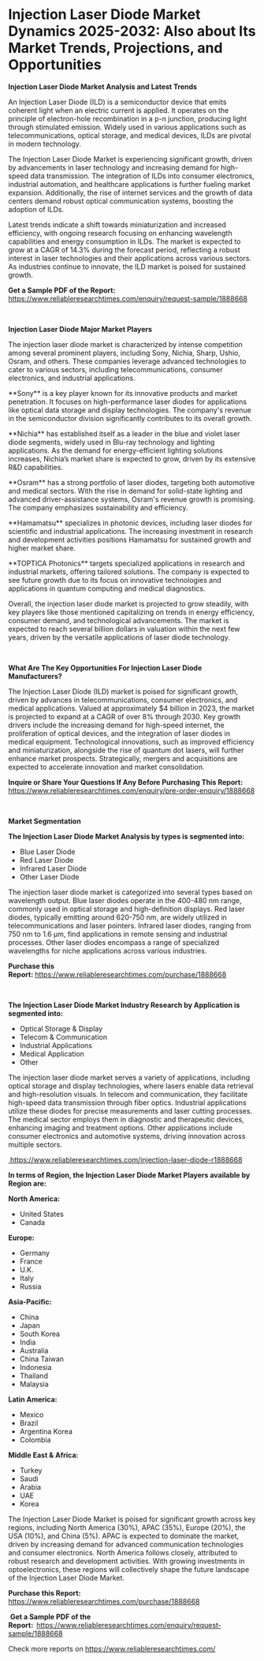 <p><h1>Injection Laser Diode Market Dynamics 2025-2032: Also about Its Market Trends, Projections, and Opportunities</h1></p><p><strong>Injection Laser Diode Market Analysis and Latest Trends</strong></p>
<p><p>An Injection Laser Diode (ILD) is a semiconductor device that emits coherent light when an electric current is applied. It operates on the principle of electron-hole recombination in a p-n junction, producing light through stimulated emission. Widely used in various applications such as telecommunications, optical storage, and medical devices, ILDs are pivotal in modern technology.</p><p>The Injection Laser Diode Market is experiencing significant growth, driven by advancements in laser technology and increasing demand for high-speed data transmission. The integration of ILDs into consumer electronics, industrial automation, and healthcare applications is further fueling market expansion. Additionally, the rise of internet services and the growth of data centers demand robust optical communication systems, boosting the adoption of ILDs.</p><p>Latest trends indicate a shift towards miniaturization and increased efficiency, with ongoing research focusing on enhancing wavelength capabilities and energy consumption in ILDs. The market is expected to grow at a CAGR of 14.3% during the forecast period, reflecting a robust interest in laser technologies and their applications across various sectors. As industries continue to innovate, the ILD market is poised for sustained growth.</p></p>
<p><strong>Get a Sample PDF of the Report:&nbsp;</strong> <a href="https://www.reliableresearchtimes.com/enquiry/request-sample/1888668?utm_campaign=2040&utm_medium=2&utm_source=Github&utm_content=ia&utm_term=11022025&utm_id=injection-laser-diode">https://www.reliableresearchtimes.com/enquiry/request-sample/1888668</a></p>
<p>&nbsp;</p>
<p><strong>Injection Laser Diode Major Market Players</strong></p>
<p><p>The injection laser diode market is characterized by intense competition among several prominent players, including Sony, Nichia, Sharp, Ushio, Osram, and others. These companies leverage advanced technologies to cater to various sectors, including telecommunications, consumer electronics, and industrial applications.</p><p>**Sony** is a key player known for its innovative products and market penetration. It focuses on high-performance laser diodes for applications like optical data storage and display technologies. The company's revenue in the semiconductor division significantly contributes to its overall growth.</p><p>**Nichia** has established itself as a leader in the blue and violet laser diode segments, widely used in Blu-ray technology and lighting applications. As the demand for energy-efficient lighting solutions increases, Nichia’s market share is expected to grow, driven by its extensive R&D capabilities.</p><p>**Osram** has a strong portfolio of laser diodes, targeting both automotive and medical sectors. With the rise in demand for solid-state lighting and advanced driver-assistance systems, Osram's revenue growth is promising. The company emphasizes sustainability and efficiency.</p><p>**Hamamatsu** specializes in photonic devices, including laser diodes for scientific and industrial applications. The increasing investment in research and development activities positions Hamamatsu for sustained growth and higher market share.</p><p>**TOPTICA Photonics** targets specialized applications in research and industrial markets, offering tailored solutions. The company is expected to see future growth due to its focus on innovative technologies and applications in quantum computing and medical diagnostics.</p><p>Overall, the injection laser diode market is projected to grow steadily, with key players like those mentioned capitalizing on trends in energy efficiency, consumer demand, and technological advancements. The market is expected to reach several billion dollars in valuation within the next few years, driven by the versatile applications of laser diode technology.</p></p>
<p>&nbsp;</p>
<p><strong>What Are The Key Opportunities For Injection Laser Diode Manufacturers?</strong></p>
<p><p>The Injection Laser Diode (ILD) market is poised for significant growth, driven by advances in telecommunications, consumer electronics, and medical applications. Valued at approximately $4 billion in 2023, the market is projected to expand at a CAGR of over 8% through 2030. Key growth drivers include the increasing demand for high-speed internet, the proliferation of optical devices, and the integration of laser diodes in medical equipment. Technological innovations, such as improved efficiency and miniaturization, alongside the rise of quantum dot lasers, will further enhance market prospects. Strategically, mergers and acquisitions are expected to accelerate innovation and market consolidation.</p></p>
<p><strong>Inquire or Share Your Questions If Any Before Purchasing This Report:</strong> <a href="https://www.reliableresearchtimes.com/enquiry/pre-order-enquiry/1888668?utm_campaign=2040&utm_medium=2&utm_source=Github&utm_content=ia&utm_term=11022025&utm_id=injection-laser-diode">https://www.reliableresearchtimes.com/enquiry/pre-order-enquiry/1888668</a></p>
<p>&nbsp;</p>
<p><strong>Market Segmentation</strong></p>
<p><strong>The Injection Laser Diode Market Analysis by types is segmented into:</strong></p>
<p><ul><li>Blue Laser Diode</li><li>Red Laser Diode</li><li>Infrared Laser Diode</li><li>Other Laser Diode</li></ul></p>
<p><p>The injection laser diode market is categorized into several types based on wavelength output. Blue laser diodes operate in the 400-480 nm range, commonly used in optical storage and high-definition displays. Red laser diodes, typically emitting around 620-750 nm, are widely utilized in telecommunications and laser pointers. Infrared laser diodes, ranging from 750 nm to 1.6 µm, find applications in remote sensing and industrial processes. Other laser diodes encompass a range of specialized wavelengths for niche applications across various industries.</p></p>
<p><strong>Purchase this Report:&nbsp;</strong><a href="https://www.reliableresearchtimes.com/purchase/1888668?utm_campaign=2040&utm_medium=2&utm_source=Github&utm_content=ia&utm_term=11022025&utm_id=injection-laser-diode">https://www.reliableresearchtimes.com/purchase/1888668</a></p>
<p>&nbsp;</p>
<p><strong>The Injection Laser Diode Market Industry Research by Application is segmented into:</strong></p>
<p><ul><li>Optical Storage & Display</li><li>Telecom & Communication</li><li>Industrial Applications</li><li>Medical Application</li><li>Other</li></ul></p>
<p><p>The injection laser diode market serves a variety of applications, including optical storage and display technologies, where lasers enable data retrieval and high-resolution visuals. In telecom and communication, they facilitate high-speed data transmission through fiber optics. Industrial applications utilize these diodes for precise measurements and laser cutting processes. The medical sector employs them in diagnostic and therapeutic devices, enhancing imaging and treatment options. Other applications include consumer electronics and automotive systems, driving innovation across multiple sectors.</p></p>
<p><a href="https://www.reliableresearchtimes.com/injection-laser-diode-r1888668?utm_campaign=2040&utm_medium=2&utm_source=Github&utm_content=ia&utm_term=11022025&utm_id=injection-laser-diode">&nbsp;https://www.reliableresearchtimes.com/injection-laser-diode-r1888668</a></p>
<p><strong>In terms of Region, the Injection Laser Diode Market Players available by Region are:</strong></p>
<p>
    <p> <strong> North America: </strong>
        <ul>
            <li>United States</li>
            <li>Canada</li>
        </ul>
        </p> 
    <p> <strong> Europe: </strong>
        <ul>
            <li>Germany</li>
            <li>France</li>
            <li>U.K.</li>
            <li>Italy</li>
            <li>Russia</li>
        </ul>
        </p> 
    <p> <strong> Asia-Pacific: </strong>
        <ul>
            <li>China</li>
            <li>Japan</li>
            <li>South Korea</li>
            <li>India</li>
            <li>Australia</li>
            <li>China Taiwan</li>
            <li>Indonesia</li>
            <li>Thailand</li>
            <li>Malaysia</li>
        </ul>
        </p> 
    <p> <strong> Latin America: </strong>
        <ul>
            <li>Mexico</li>
            <li>Brazil</li>
            <li>Argentina Korea</li>
            <li>Colombia</li>
        </ul>
        </p> 
    <p> <strong> Middle East & Africa: </strong>
        <ul>
            <li>Turkey</li>
            <li>Saudi</li>
            <li>Arabia</li>
            <li>UAE</li>
            <li>Korea</li>
        </ul>
    </p>
    </p>
<p><p>The Injection Laser Diode Market is poised for significant growth across key regions, including North America (30%), APAC (35%), Europe (20%), the USA (10%), and China (5%). APAC is expected to dominate the market, driven by increasing demand for advanced communication technologies and consumer electronics. North America follows closely, attributed to robust research and development activities. With growing investments in optoelectronics, these regions will collectively shape the future landscape of the Injection Laser Diode Market.</p></p>
<p><strong>Purchase this Report: </strong><a href="https://www.reliableresearchtimes.com/purchase/1888668?utm_campaign=2040&utm_medium=2&utm_source=Github&utm_content=ia&utm_term=11022025&utm_id=injection-laser-diode">https://www.reliableresearchtimes.com/purchase/1888668</a></p>
<p>&nbsp;<strong>Get a Sample PDF of the Report:&nbsp;&nbsp;</strong><a href="https://www.reliableresearchtimes.com/enquiry/request-sample/1888668?utm_campaign=2040&utm_medium=2&utm_source=Github&utm_content=ia&utm_term=11022025&utm_id=injection-laser-diode">https://www.reliableresearchtimes.com/enquiry/request-sample/1888668</a></p>
<p><strong></strong></p>
<p>Check more reports on <a href="https://www.reliableresearchtimes.com/?utm_campaign=2040&utm_medium=2&utm_source=Github&utm_content=ia&utm_term=11022025&utm_id=injection-laser-diode">https://www.reliableresearchtimes.com/</a></p>